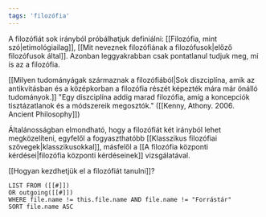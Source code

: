 ```yaml
---
tags: 'filozófia'
---
```

A filozófiát sok irányból próbálhatjuk definiálni: [[Filozófia, mint szó|etimológiailag]], [[Mit neveznek filozófiának a filozófusok|előző filozófusok által]]. Azonban leggyakrabban csak pontatlanul tudjuk meg, mi is az a filozófia. 

[[Milyen tudományágak származnak a filozófiából|Sok diszciplína, amik az antikvitásban és a középkorban a filozófia részét képezték mára már önálló tudományok.]] "Egy diszciplína addig marad filozófia, amíg a koncepciók tisztázatlanok és a módszereik megosztók." ([[Kenny, Athony. 2006. Ancient Philosophy]])

Általánosságban elmondható, hogy a filozófiát két irányból lehet megközelíteni, egyfelől a fogyaszthatóbb [[Klasszikus filozófiai szövegek|klasszikusokkal]], másfelől a [[A filozófia központi kérdései|filozófia központi kérdéseinek]] vizsgálatával.

[[Hogyan kezdhetjük el a filozófiát tanulni]]?

```dataview 
LIST FROM ([[#]])
OR outgoing([[#]])
WHERE file.name != this.file.name AND file.name != "Forrástár"
SORT file.name ASC 
```



